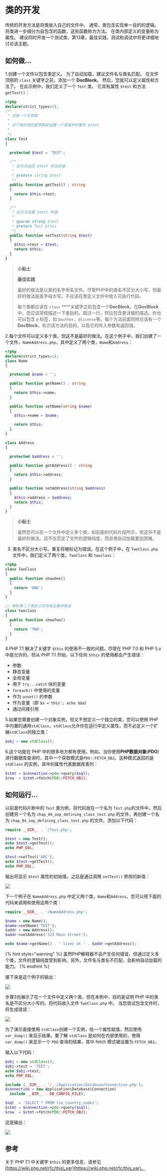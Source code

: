 # 类的开发

传统的开发方法是将类放入自己的文件中。 通常，类包含实现单一目的的逻辑。 将类进一步细分为自包含的函数，这些函数称为方法。 在类内部定义的变量称为属性。 建议同时开发一个测试类，第13章，最佳实践，测试和调试中将更详细地讨论该主题。

## 如何做...

1.创建一个文件以包含类定义。 为了自动加载，建议文件名与类名匹配。 在文件顶部的 `class` 关键字之前，添加一个 **DocBlock**。 然后，您就可以定义属性和方法了。 在此示例中，我们定义了一个 `Test` 类。 它具有属性 `$test` 和方法 `getTest()`：

```php
<?php
declare(strict_types=1);
/**
 * 这是一个示例类
 *
 * 这个类的目的是获取和设置一个受保护的属性 $test
 *
 */
class Test
{

  protected $test = 'TEST';

  /**
   * 此方法返回 $test 的当前值
   *
   * @return string $test
   */
  public function getTest() : string
  {
    return $this->test;
  }

  /**
   * 此方法设置 $test 的值
   *
   * @param string $test
   * @return Test $this
   */
  public function setTest(string $test)
  {
    $this->test = $test;
    return $this;
  }
}
```

> **小贴士**
>
> **最佳实践**
>
> 最好的做法是以类的名字命名文件。尽管PHP中的类名不区分大小写，但最好的做法是首字母大写。不应该在类定义文件中放入可执行代码。
>
> 每个类都应该在 `class` ****关键字之前包含一个**DocBlock**。在**DocBlock**中，您应该简短描述一下类目的。跳过一行，然后包含更详细的描述。你也可以包含 `@` 标签，如 `@author`、`@license`等。每个方法前面同样应该有一个**DocBlock**，标识该方法的目的，以及它的传入参数和返回值。

2.每个文件可以定义多个类，但这不是最好的做法。在这个例子中，我们创建了一个文件，`NameAddress.php`，其中定义了两个类，`Name`和`Address`：

```php
<?php
declare(strict_types=1);
class Name
{

  protected $name = '';

  public function getName() : string
  {
    return $this->name;
  }

  public function setName(string $name)
  {
    $this->name = $name;

    return $this;
  }
}

class Address
{

  protected $address = '';

  public function getAddress() : string
  {
    return $this->address;
  }

  public function setAddress(string $address)
  {
    $this->address = $address;
    return $this;
  }
}
```

> **小贴士**
>
> 虽然您可以在一个文件中定义多个类，如前面的代码片段所示，但这并不是最好的做法。这不仅否定了文件的逻辑纯度，而且使自动加载更加困难。

3. 类名不区分大小写。重复将被标记为错误。在这个例子中，在 `TwoClass.php` 文件中，我们定义了两个类，`TwoClass` 和 `twoclass`：

```php
<?php
class TwoClass
{
  public function showOne()
  {
    return 'ONE';
  }
}

// 解析第二个类定义时将发生致命错误
class twoclass
{
  public function showTwo()
  {
    return 'TWO';
  }
}
```

4.PHP 7.1 解决了关键字 `$this` 的使用不一致的问题。尽管在 PHP 7.0 和 PHP 5.x 中是允许的，但从 PHP 7.1 开始，以下任何 `$this` 的使用都会产生错误：

* 参数 
* 静态变量 
* 全局变量 
* 用于 `try...catch` 块的变量 
* `foreach()` 中使用的变量 
* 作为 `unset()` 的参数
* 作为变量（即 `$a ='this'; echo $$a`）
* 通过间接引用

5.如果您需要创建一个对象实例，但又不想定义一个独立的类，您可以使用 PHP 中内置的通用`stdClass`，`stdClass`允许你在运行中定义属性，而不必定义一个扩展`stdClass`的独立类：

```php
$obj = new stdClass();
```

6.这个功能在 PHP 中的很多地方都有使用。例如，当你使用**PHP数据对象**\(**PDO**\)进行数据库查询时，其中一个获取模式是`PDO::FETCH_OBJ`。这种模式返回的是 `stdClass` 的实例，其中的属性代表数据库表列：

```php
$stmt = $connection->pdo->query($sql);
$row  = $stmt->fetch(PDO::FETCH_OBJ);
```

## 如何运行...

以前面代码片断中的 `Test` 类为例，将代码放在一个名为 `Test.php`的文件中，然后创建另一个名为 `chap_04_oop_defining_class_test.php` 的文件。再创建一个名为 `chap_04_oop_defining_class_test.php` 的文件。添加以下代码：

```php
require __DIR__ . '/Test.php';

$test = new Test();
echo $test->getTest();
echo PHP_EOL;

$test->setTest('ABC');
echo $test->getTest();
echo PHP_EOL;
```

输出将显示 `$test` 属性的初始值，之后是通过调用 `setTest()` 修改的新值：

![](../../.gitbook/assets/image%20%2839%29.png)

下一个例子在 `NameAddress.php` 中定义两个类，`Name`和`Address`。您可以用下面的代码来调用和使用这两个类：

```php
require __DIR__ . '/NameAddress.php';

$name = new Name();
$name->setName('TEST');
$addr = new Address();
$addr->setAddress('123 Main Street');

echo $name->getName() . ' lives at ' . $addr->getAddress();

```

{% hint style="warning" %}
虽然PHP解释器不会产生任何错误，但通过定义多个类，文件的逻辑纯度受到影响。另外，文件名与类名不匹配，会影响自动加载的能力。
{% endhint %}

接下来是这个例子的输出：

![](../../.gitbook/assets/image%20%2846%29.png)

步骤3也展示了在一个文件中定义两个类，但在本例中，目的是证明 PHP 中的类名是不区分大小写的。将代码放入文件 `TwoClass.php` 中。 当您尝试包含文件时，将生成错误：

![](../../.gitbook/assets/image%20%2843%29.png)

为了演示直接使用 `stdClass`创建一个实例，给一个属性赋值，然后使用 `var_dump()` 来显示结果。要了解 `stdClass` 是如何在内部使用的，使用 `var_dump()` 来显示一个 `PDO` 查询的结果，其中 fetch 模式被设置为 `FETCH_OBJ`。

输入以下代码：

```php
$obj = new stdClass();
$obj->test = 'TEST';
echo $obj->test;
echo PHP_EOL;

include (__DIR__ . '/../Application/Database/Connection.php');
$connection = new Application\Database\Connection(
  include __DIR__ . DB_CONFIG_FILE);

$sql  = 'SELECT * FROM iso_country_codes';
$stmt = $connection->pdo->query($sql);
$row  = $stmt->fetch(PDO::FETCH_OBJ);
```

这是输出：

![](../../.gitbook/assets/image%20%2845%29.png)

## 参考

关于 PHP 7.1 中关键字 `$this` 的更多信息，请参见 [https://wiki.php.net/rfc/this\_var](https://wiki.php.net/rfc/this_var)。



